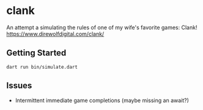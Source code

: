# clank

An attempt a simulating the rules of one of my wife's favorite games: Clank!
https://www.direwolfdigital.com/clank/


## Getting Started

```
dart run bin/simulate.dart
```

## Issues
* Intermittent immediate game completions (maybe missing an await?)